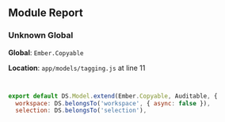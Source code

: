 ## Module Report
### Unknown Global

**Global**: `Ember.Copyable`

**Location**: `app/models/tagging.js` at line 11

```js


export default DS.Model.extend(Ember.Copyable, Auditable, {
  workspace: DS.belongsTo('workspace', { async: false }),
  selection: DS.belongsTo('selection'),
```
